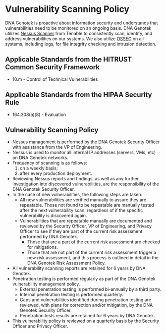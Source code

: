 # Vulnerability Scanning Policy

DNA Genotek is proactive about information security and understands that vulnerabilities need to be monitored on an ongoing basis. DNA Genotek utilizes [Nessus Scanner](http://www.tenable.com/products/nessus) from Tenable to consistently scan, identify, and address vulnerabilities on our systems. We also utilize [OSSEC](http://www.ossec.net/) on all systems, including logs, for file integrity checking and intrusion detection.

## Applicable Standards from the HITRUST Common Security Framework

* 10.m - Control of Technical Vulnerabilities

## Applicable Standards from the HIPAA Security Rule

* 164.308(a)(8) - Evaluation

## Vulnerability Scanning Policy

* Nessus management is performed by the DNA Genotek Security Officer with assistance from the VP of Engineering.
* Nessus is used to monitor all internal IP addresses (servers, VMs, etc) on DNA Genotek networks.
* Frequency of scanning is as follows:
	1. on a weekly basis;
	2. after every production deployment.
* Reviewing Nessus reports and findings, as well as any further investigation into discovered vulnerabilities, are the responsibility of the DNA Genotek Security Officer.
* In the case of new vulnerabilities, the following steps are taken:
	* All new vulnerabilities are verified manually to assure they are repeatable. Those not found to be repeatable are manually tested after the next vulnerability scan, regardless of if the specific vulnerability is discovered again.
	* Vulnerabilities that are repeatable manually are documented and reviewed by the Security Officer, VP of Engineering, and Privacy Officer to see if they are part of the current risk assessment performed by DNA Genotek.
		* Those that are a part of the current risk assessment are checked for mitigations.
		* Those that are not part of the current risk assessment trigger a new risk assessment, and this process is outlined in detail in the DNA Genotek Risk Assessment Policy.
* All vulnerability scanning reports are retained for 6 years by DNA Genotek.
* Penetration testing is performed regularly as part of the DNA Genotek vulnerability management policy.
	* External penetration testing is performed bi-annually by a third party.
	* Internal penetration testing is performed quarterly.
	* Gaps and vulnerabilities identified during penetration testing are reviewed, with plans for correction and/or mitigation, by the DNA Genotek Security Officer.
	* Penetration tests results are retained for 6 years by DNA Genotek.
* This vulnerability policy is reviewed on a quarterly basis by the Security Officer and Privacy Officer.
